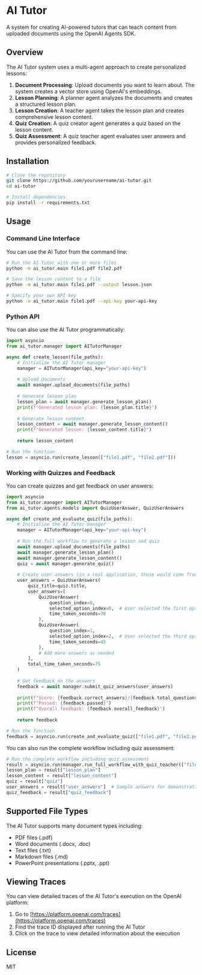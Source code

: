 # AI Tutor

A system for creating AI-powered tutors that can teach content from uploaded documents using the OpenAI Agents SDK.

## Overview

The AI Tutor system uses a multi-agent approach to create personalized lessons:

1. **Document Processing**: Upload documents you want to learn about. The system creates a vector store using OpenAI's embeddings.
2. **Lesson Planning**: A planner agent analyzes the documents and creates a structured lesson plan.
3. **Lesson Creation**: A teacher agent takes the lesson plan and creates comprehensive lesson content.
4. **Quiz Creation**: A quiz creator agent generates a quiz based on the lesson content.
5. **Quiz Assessment**: A quiz teacher agent evaluates user answers and provides personalized feedback.

## Installation

```bash
# Clone the repository
git clone https://github.com/yourusername/ai-tutor.git
cd ai-tutor

# Install dependencies
pip install -r requirements.txt
```

## Usage

### Command Line Interface

You can use the AI Tutor from the command line:

```bash
# Run the AI Tutor with one or more files
python -m ai_tutor.main file1.pdf file2.pdf

# Save the lesson content to a file
python -m ai_tutor.main file1.pdf --output lesson.json

# Specify your own API key
python -m ai_tutor.main file1.pdf --api-key your-api-key
```

### Python API

You can also use the AI Tutor programmatically:

```python
import asyncio
from ai_tutor.manager import AITutorManager

async def create_lesson(file_paths):
    # Initialize the AI Tutor manager
    manager = AITutorManager(api_key="your-api-key")
    
    # Upload documents
    await manager.upload_documents(file_paths)
    
    # Generate lesson plan
    lesson_plan = await manager.generate_lesson_plan()
    print(f"Generated lesson plan: {lesson_plan.title}")
    
    # Generate lesson content
    lesson_content = await manager.generate_lesson_content()
    print(f"Generated lesson: {lesson_content.title}")
    
    return lesson_content

# Run the function
lesson = asyncio.run(create_lesson(["file1.pdf", "file2.pdf"]))
```

### Working with Quizzes and Feedback

You can create quizzes and get feedback on user answers:

```python
import asyncio
from ai_tutor.manager import AITutorManager
from ai_tutor.agents.models import QuizUserAnswer, QuizUserAnswers

async def create_and_evaluate_quiz(file_paths):
    # Initialize the AI Tutor manager
    manager = AITutorManager(api_key="your-api-key")
    
    # Run the full workflow to generate a lesson and quiz
    await manager.upload_documents(file_paths)
    await manager.generate_lesson_plan()
    await manager.generate_lesson_content()
    quiz = await manager.generate_quiz()
    
    # Create user answers (in a real application, these would come from user input)
    user_answers = QuizUserAnswers(
        quiz_title=quiz.title,
        user_answers=[
            QuizUserAnswer(
                question_index=0,
                selected_option_index=0,  # User selected the first option
                time_taken_seconds=30
            ),
            QuizUserAnswer(
                question_index=1,
                selected_option_index=2,  # User selected the third option
                time_taken_seconds=45
            ),
            # Add more answers as needed
        ],
        total_time_taken_seconds=75
    )
    
    # Get feedback on the answers
    feedback = await manager.submit_quiz_answers(user_answers)
    
    print(f"Score: {feedback.correct_answers}/{feedback.total_questions}")
    print(f"Passed: {feedback.passed}")
    print(f"Overall feedback: {feedback.overall_feedback}")
    
    return feedback

# Run the function
feedback = asyncio.run(create_and_evaluate_quiz(["file1.pdf", "file2.pdf"]))
```

You can also run the complete workflow including quiz assessment:

```python
# Run the complete workflow including quiz assessment
result = asyncio.run(manager.run_full_workflow_with_quiz_teacher(["file1.pdf"]))
lesson_plan = result["lesson_plan"]
lesson_content = result["lesson_content"]
quiz = result["quiz"]
user_answers = result["user_answers"]  # Sample answers for demonstration
quiz_feedback = result["quiz_feedback"]
```

## Supported File Types

The AI Tutor supports many document types including:

- PDF files (.pdf)
- Word documents (.docx, .doc)
- Text files (.txt)
- Markdown files (.md)
- PowerPoint presentations (.pptx, .ppt)

## Viewing Traces

You can view detailed traces of the AI Tutor's execution on the OpenAI platform:

1. Go to [https://platform.openai.com/traces](https://platform.openai.com/traces)
2. Find the trace ID displayed after running the AI Tutor
3. Click on the trace to view detailed information about the execution

## License

MIT 